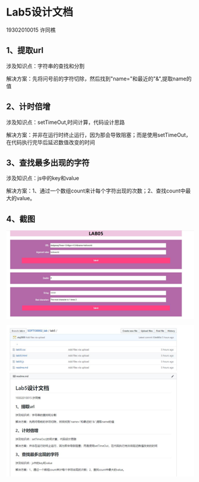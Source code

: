 ﻿# Lab5设计文档
19302010015 许同樵
## 1、提取url

涉及知识点：字符串的查找和分割

解决方案：先将问号前的字符切除，然后找到"name="和最近的"&",提取name的值
## 2、计时倍增

涉及知识点：setTimeOut,时间计算，代码设计思路

解决方案：并非在运行时终止运行，因为那会导致阻塞；而是使用setTimeOut，在代码执行完毕后延迟数值改变的时间

## 3、查找最多出现的字符

涉及知识点：js中的key和value

解决方案：1、通过一个数组count来计每个字符出现的次数；2、查找count中最大的value。
## 4、截图

![page](./images/webPage.jpg)


![gitpage](./images/gitPage.jpg)